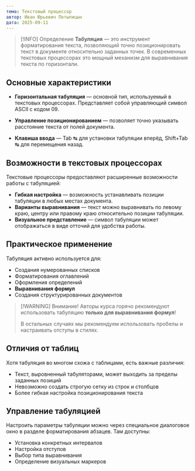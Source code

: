 ```yaml
---
тема: Текстовый процессор
автор: Иван Юрьевич Потылицын
дата: 2025-09-11
---
```


> [!INFO] Определение
> **Табуляция** — это инструмент форматирования текста, позволяющий точно позиционировать текст в документе относительно заданных точек. В современных текстовых процессорах это мощный механизм для выравнивания текста по горизонтали.

## Основные характеристики

- **Горизонтальная табуляция** — основной тип, используемый в текстовых процессорах. Представляет собой управляющий символ ASCII с кодом 09.

- **Управление позиционированием** — позволяет точно указывать расстояние текста от полей документа.

- **Клавиша ввода** — Tab ↹ для установки табуляции вперёд, Shift+Tab ↹ для перемещения назад.

## Возможности в текстовых процессорах

Текстовые процессоры предоставляют расширенные возможности работы с табуляцией:

- **Гибкая настройка** — возможность устанавливать позиции табуляции в любых местах документа.
- **Варианты выравнивания** — текст можно выравнивать по левому краю, центру или правому краю относительно позиции табуляции.
- **Визуальное представление** — символ табуляции может отображаться в виде отточий для удобства работы.

## Практическое применение

Табуляция активно используется для:

- Создания нумерованных списков
- Форматирования оглавлений
- Оформления определений
- **Выравнивания формул**
- Создания структурированных документов

> [!WARNING] Внимание!
> Авторы курса горячо рекомендуют использовать табуляцию **только для выравнивания формул**!
> 
> В остальных случаях мы рекомендуем использовать пробелы и настраивать отступы в стилях.

## Отличия от таблиц

Хотя табуляция во многом схожа с таблицами, есть важные различия:

- Текст, выровненный табуляторами, может выходить за пределы заданных позиций
- Невозможно создать строгую сетку из строк и столбцов
- Более гибкая настройка позиционирования текста

## Управление табуляцией

Настроить параметры табуляции можно через специальное диалоговое окно в разделе форматирования абзацев. Там доступны:

- Установка конкретных интервалов
- Настройка отступов
- Выбор типа выравнивания
- Определение визуальных маркеров
